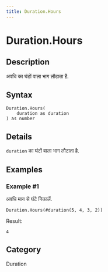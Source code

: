 ```yaml
---
title: Duration.Hours
---
```


# Duration.Hours


## Description

अवधि का घंटों वाला भाग लौटाता है.


## Syntax

```powerquery
Duration.Hours(
    duration as duration
) as number
```


## Details

<code>duration</code> का घंटों वाला भाग लौटाता है.


## Examples

### Example #1 
अवधि मान से घंटे निकालें.
```powerquery
Duration.Hours(#duration(5, 4, 3, 2))
```

Result: 
```powerquery
4
```




## Category
Duration
